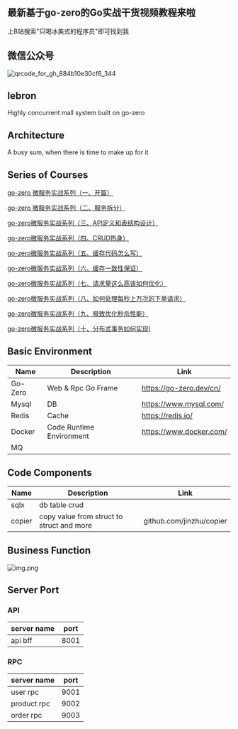 ## 最新基于go-zero的Go实战干货视频教程来啦
上B站搜索"只喝冰美式的程序员"即可找到我

## 微信公众号
![qrcode_for_gh_884b10e30cf6_344](https://github.com/zhoushuguang/lebron/assets/16539942/8c67ebc6-1d23-4f9c-b97d-c0be3b89db41)


## lebron
Highly concurrent mall system built on go-zero

## Architecture 
A busy sum, when there is time to make up for it

## Series of Courses
[go-zero 微服务实战系列（一、开篇）](https://mp.weixin.qq.com/s?__biz=Mzg2ODU1MTI0OA==&mid=2247485597&idx=1&sn=7e85894b7847cc50df51d66092792453&scene=21#wechat_redirect)

[go-zero 微服务实战系列（二、服务拆分）](https://mp.weixin.qq.com/s?__biz=Mzg2ODU1MTI0OA==&mid=2247485645&idx=1&sn=d329f56741dbe1f3e09713a6e4d1f7f0&scene=21#wechat_redirect)

[go-zero微服务实战系列（三、API定义和表结构设计）](https://mp.weixin.qq.com/s/ZWfzuJuJKeyJM3PMJ-SysQ)

[go-zero微服务实战系列（四、CRUD热身）](https://mp.weixin.qq.com/s/AIcJkMKTL0odqy1NzeJkxg)

[go-zero微服务实战系列（五、缓存代码怎么写）](https://mp.weixin.qq.com/s/QqrLOq7DcDVuIM_1YAaVTw)

[go-zero微服务实战系列（六、缓存一致性保证）](https://mp.weixin.qq.com/s/422ZHs81y7nN9Sgb_ESsgg)

[go-zero微服务实战系列（七、请求量这么高该如何优化）](https://mp.weixin.qq.com/s/pPPSPZJispmITY9Wsi7hUg)

[go-zero微服务实战系列（八、如何处理每秒上万次的下单请求）](https://mp.weixin.qq.com/s/OAbuzj876SrrcB5WO_2FuA)

[go-zero微服务实战系列（九、极致优化秒杀性能）](https://mp.weixin.qq.com/s/8VSS9WNSy4jkOSSIA4BmLw)

[go-zero微服务实战系列（十、分布式事务如何实现)](https://mp.weixin.qq.com/s/OWlck8Vgcy6hvyEc3EYGSw)


## Basic Environment
| Name    | Description              | Link                    |
| ------- | ------------------------ | ----------------------- |
| Go-Zero | Web & Rpc Go Frame       | https://go-zero.dev/cn/ |
| Mysql   | DB                       | https://www.mysql.com/  |
| Redis   | Cache                    | https://redis.io/       |
| Docker  | Code Runtime Environment | https://www.docker.com/ |
| MQ      |                          |                         |

## Code Components

| Name   | Description                               | Link                     |
| ------ | ----------------------------------------- | ------------------------ |
| sqlx   | db table crud                             |                          |
| copier | copy value from struct to struct and more | github.com/jinzhu/copier |




## Business Function
![img.png](doc/imgs/img.png)

## Server Port 

### API

| server name    | port  |
| -------------- | ------|
| api bff        | 8001  |


### RPC
| server name    | port  |
| -------------- | ------|
| user rpc       | 9001  |
| product rpc    | 9002  |
| order rpc      | 9003  |
